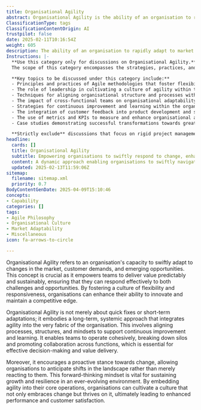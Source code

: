 ```yaml
---
title: Organisational Agility
abstract: Organisational Agility is the ability of an organisation to rapidly adjust to changes in the market, customer needs, and new opportunities. This concept is essential for enabling teams to deliver consistent and sustainable value, allowing them to effectively navigate both challenges and opportunities. By promoting a culture of flexibility and responsiveness, organisations can improve their capacity for innovation and maintain a competitive advantage. Organisational Agility transcends quick fixes or temporary adjustments; it represents a long-term, systemic approach that weaves agility into the organisation's core. This requires aligning processes, structures, and mindsets to foster continuous improvement and learning, facilitating cohesive team operations, breaking down silos, and enhancing collaboration across functions, which are critical for effective decision-making and value delivery. Additionally, it encourages a proactive approach to change, enabling organisations to anticipate market shifts rather than simply reacting to them. This forward-thinking perspective is crucial for sustaining growth and resilience in a constantly changing environment. By embedding agility into their fundamental operations, organisations can create a culture that not only accepts change but thrives on it, ultimately leading to improved performance and greater customer satisfaction.
ClassificationType: tags
ClassificationContentOrigin: AI
trustpilot: false
date: 2025-02-11T10:16:54Z
weight: 605
description: The ability of an organisation to rapidly adapt to market changes, customer needs, and emerging opportunities.
Instructions: |-
  **Use this category only for discussions on Organisational Agility.**  
  The scope of this category encompasses the strategies, practices, and frameworks that enable an organisation to swiftly respond to changes in the market, customer demands, and new opportunities. The purpose is to explore how organisations can enhance their adaptability and responsiveness through various methodologies and cultural shifts.

  **Key topics to be discussed under this category include:**
  - Principles and practices of Agile methodologies that foster flexibility and responsiveness.
  - The role of leadership in cultivating a culture of agility within the organisation.
  - Techniques for aligning organisational structure and processes with agile principles.
  - The impact of cross-functional teams on organisational adaptability.
  - Strategies for continuous improvement and learning within the organisation.
  - The integration of customer feedback into product development and service delivery.
  - The use of metrics and KPIs to measure and enhance organisational agility.
  - Case studies demonstrating successful transformations towards greater agility.

  **Strictly exclude** discussions that focus on rigid project management methodologies, traditional hierarchical structures that inhibit change, or any content that misinterprets the core principles of agility as merely speed without the accompanying cultural and structural shifts.
headline:
  cards: []
  title: Organisational Agility
  subtitle: Empowering organisations to swiftly respond to change, enhance customer satisfaction, and seize new opportunities through effective strategies.
  content: A dynamic approach enabling organisations to swiftly navigate shifting market landscapes and evolving customer expectations. Posts should explore frameworks for continuous improvement, effective prioritisation, team collaboration, and decision-making under uncertainty, drawing insights from systems thinking, flow management, and empirical evidence to enhance organisational responsiveness.
  updated: 2025-02-13T11:59:06Z
sitemap:
  filename: sitemap.xml
  priority: 0.7
BodyContentGenDate: 2025-04-09T15:10:46
concepts:
- Capability
categories: []
tags:
- Agile Philosophy
- Organisational Culture
- Market Adaptability
- Miscellaneous
icon: fa-arrows-to-circle

---
```

Organisational Agility refers to an organisation's capacity to swiftly adapt to changes in the market, customer demands, and emerging opportunities. This concept is crucial as it empowers teams to deliver value predictably and sustainably, ensuring that they can respond effectively to both challenges and opportunities. By fostering a culture of flexibility and responsiveness, organisations can enhance their ability to innovate and maintain a competitive edge.

Organisational Agility is not merely about quick fixes or short-term adaptations; it embodies a long-term, systemic approach that integrates agility into the very fabric of the organisation. This involves aligning processes, structures, and mindsets to support continuous improvement and learning. It enables teams to operate cohesively, breaking down silos and promoting collaboration across functions, which is essential for effective decision-making and value delivery.

Moreover, it encourages a proactive stance towards change, allowing organisations to anticipate shifts in the landscape rather than merely reacting to them. This forward-thinking mindset is vital for sustaining growth and resilience in an ever-evolving environment. By embedding agility into their core operations, organisations can cultivate a culture that not only embraces change but thrives on it, ultimately leading to enhanced performance and customer satisfaction.
